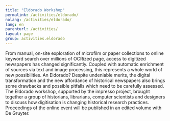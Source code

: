 ```yaml
---
title: "Eldorado Workshop"
permalink: /activities/eldorado/
nolang: /activities/eldorado/
lang: en
parenturl: /activities/
layout: page
group: activities.eldorado
---
```


From manual, on-site exploration of microfilm or paper collections to online keyword search over millions of OCRized page, access to digitized newspapers has changed significantly. Coupled with automatic enrichment of sources via text and image processing, this represents a whole world of new possibilities. An Eldorado? Despite undeniable merits, the digital transformation and the new affordance of historical newspapers also brings some drawbacks and possible pitfalls which need to be carefully assessed. The Eldorado workshop, supported by the impresso project, brought together a group of historians, librarians, computer scientists and designers to discuss how digitisation is changing historical research practices. Proceedings of the online event will be published in an edited volume with De Gruyter.
